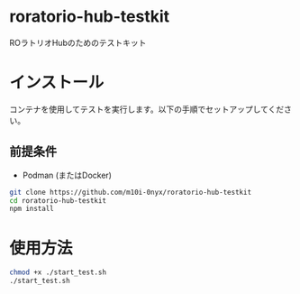 # roratorio-hub-testkit
ROラトリオHubのためのテストキット

# インストール
コンテナを使用してテストを実行します。以下の手順でセットアップしてください。
## 前提条件
- Podman (またはDocker)

```bash
git clone https://github.com/m10i-0nyx/roratorio-hub-testkit
cd roratorio-hub-testkit
npm install
```

# 使用方法
```bash
chmod +x ./start_test.sh
./start_test.sh
```

